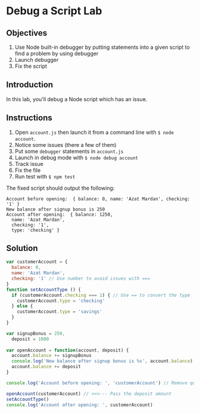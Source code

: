 # Debug a Script Lab

## Objectives

1. Use Node built-in debugger by putting statements into a given script to find a problem by using debugger
1. Launch debugger
2. Fix the script



## Introduction

In this lab, you'll debug a Node script which has an issue.

## Instructions

1. Open `account.js` then launch it from a command line with `$ node account`.
2. Notice some issues (there a few of them)
3. Put some `debugger` statements in `account.js`
4. Launch in debug mode with `$ node debug account`
5. Track issue
6. Fix the file
7. Run test with `$ npm test`


The fixed script should output the following:

```
Account before opening:  { balance: 0, name: 'Azat Mardan', checking: '1' }
New balance after signup bonus is 250
Account after opening:  { balance: 1250,
  name: 'Azat Mardan',
  checking: '1',
  type: 'checking' }
```
  
  
## Solution

```js
var customerAccount = {
  balance: 0,
  name: 'Azat Mardan',
  checking: '1' // Use number to avoid issues with ===
} 
function setAccountType () {
  if (customerAccount.checking === 1) { // Use == to convert the type
    customerAccount.type = 'checking'
  } else {
    customerAccount.type = 'savings'
  }
}

var signupBonus = 250,
  deposit = 1000
  
var openAccount = function(account, deposit) {
  account.balance += signupBonus
  console.log('New balance after signup bonus is %s', account.balance)
  account.balance += deposit
}

console.log('Account before opening: ', 'customerAccount') // Remove quotes around the variable name

openAccount(customerAccount) // <<<--- Pass the deposit amount
setAccountType()
console.log('Account after opening: ', customerAccount)
```
